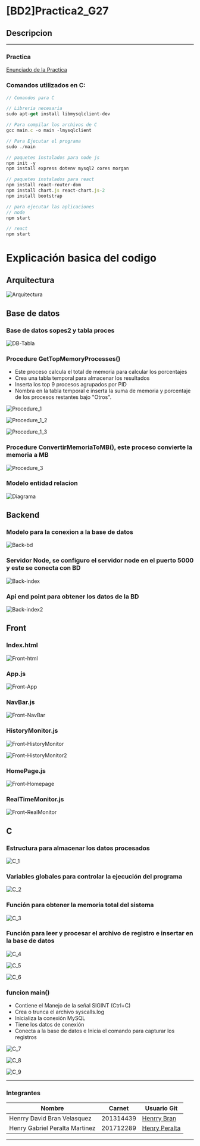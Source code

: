 # [BD2]Practica2_G27

## Descripcion 
___
### Practica
[Enunciado de la Practica](./Img/SO2_Proyecto.pdf)


### Comandos utilizados en C:
```javascript
// Comandos para C

// Libreria necesaria
sudo apt-get install libmysqlclient-dev

// Para compilar los archivos de C
gcc main.c -o main -lmysqlclient

// Para Ejecutar el programa 
sudo ./main

// paquetes instalados para node js
npm init -y 
npm install express dotenv mysql2 cores morgan

// paquetes instalados para react
npm install react-router-dom
npm install chart.js react-chart.js-2
npm install bootstrap

// para ejecutar las aplicaciones
// node
npm start

// react 
npm start
```

# Explicación basica del codigo

## Arquitectura

![Arquitectura](./Img/Arquitectura.png)

## Base de datos

### Base de datos sopes2 y tabla proces

![DB-Tabla](./Img/DB-Tabla.png)

### Procedure GetTopMemoryProcesses()
- Este proceso calcula el total de memoria para calcular los porcentajes
- Crea una tabla temporal para almacenar los resultados 
- Inserta los top 9 procesos agrupados por PID
- Nombra en la tabla temporal e inserta la suma de memoria y porcentaje de los procesos restantes bajo "Otros".

![Procedure_1](./Img/Procedure_1.png)

![Procedure_1_2](./Img/Procedure_1_2.png)

![Procedure_1_3](./Img/Procedure_1_3.png)

### Procedure ConvertirMemoriaToMB(), este proceso convierte la memoria a MB

![Procedure_3](./Img/Procedure_2.png)

### Modelo entidad relacion

![Diagrama](./Img/Diagrama.png)

## Backend

### Modelo para la conexion a la base de datos

![Back-bd](./Img/Back-bd.png)

### Servidor Node, se configuro el servidor node en el puerto 5000 y este se conecta con BD

![Back-index](./Img/Back-index.png)

### Api end point para obtener los datos de la BD

![Back-index2](./Img/Back-index2.png)

## Front

### Index.html

![Front-html](./Img/Front-html.png)

### App.js

![Front-App](./Img/Front-App.png)

### NavBar.js

![Front-NavBar](./Img/Front-NavBar.png)

### HistoryMonitor.js

![Front-HistoryMonitor](./Img/Front-HistoryMonitor.png)

![Front-HistoryMonitor2](./Img/Front-HistoryMonitor2.png)

### HomePage.js

![Front-Homepage](./Img/Front-Homepage.png)

### RealTimeMonitor.js

![Front-RealMonitor](./Img/Front-RealMonitor.png)

## C

### Estructura para almacenar los datos procesados

![C_1](./Img/C_1.png)

### Variables globales para controlar la ejecución del programa

![C_2](./Img/C_2.png)

### Función para obtener la memoria total del sistema

![C_3](./Img/C_3.png)

### Función para leer y procesar el archivo de registro e insertar en la base de datos

![C_4](./Img/C_4.png)

![C_5](./Img/C_5.png)

![C_6](./Img/C_6.png)

### funcion main()
- Contiene el Manejo de la señal SIGINT (Ctrl+C)
- Crea o trunca el archivo syscalls.log
- Inicializa la conexión MySQL
- Tiene los datos de conexión
- Conecta a la base de datos e Inicia el comando para capturar los registros

![C_7](./Img/C_7.png)

![C_8](./Img/C_8.png)

![C_9](./Img/C_9.png)

___
### Integrantes
| Nombre | Carnet | Usuario Git |
|----------|----------|----------|
| Henrry David Bran Velasquez | 201314439 | [Henrry Bran](https://github.com/HenrryBran-Hub) |
| Henry Gabriel Peralta Martinez  | 201712289 | [Henry Peralta](https://github.com/HenryPeralta) |
___
